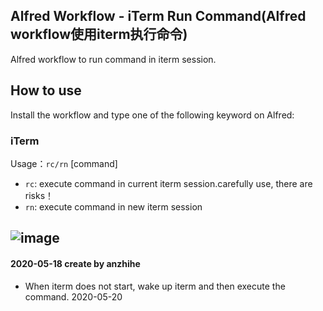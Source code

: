 ## Alfred Workflow - iTerm Run Command(Alfred workflow使用iterm执行命令)

Alfred workflow to run command in iterm session.

## How to use

Install the workflow and type one of the following keyword on Alfred:

### iTerm

Usage：`rc/rn` [command]

- `rc`: execute command in current iterm session.carefully use, there are risks！
- `rn`: execute command in new iterm session

![image](https://github.com/anzhihe/Efficient-office/blob/master/iterm-run-command/iterm-run-command.gif)
---
#### 2020-05-18 create by anzhihe

- When iterm does not start, wake up iterm and then execute the command. 2020-05-20
